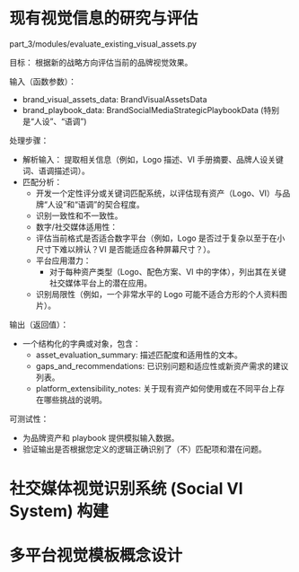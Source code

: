 
# 现有视觉信息的研究与评估
part_3/modules/evaluate_existing_visual_assets.py

目标： 根据新的战略方向评估当前的品牌视觉效果。

输入（函数参数）：
- brand_visual_assets_data: BrandVisualAssetsData
- brand_playbook_data: BrandSocialMediaStrategicPlaybookData (特别是“人设”、“语调”)

处理步骤：
- 解析输入： 提取相关信息（例如，Logo 描述、VI 手册摘要、品牌人设关键词、语调描述词）。
- 匹配分析：
  - 开发一个定性评分或关键词匹配系统，以评估现有资产（Logo、VI）与品牌“人设”和“语调”的契合程度。
  - 识别一致性和不一致性。
  - 数字/社交媒体适用性：
  - 评估当前格式是否适合数字平台（例如，Logo 是否过于复杂以至于在小尺寸下难以辨认？VI 是否能适应各种屏幕尺寸？）。
  - 平台应用潜力：
    - 对于每种资产类型（Logo、配色方案、VI 中的字体），列出其在关键社交媒体平台上的潜在应用。
  - 识别局限性（例如，一个非常水平的 Logo 可能不适合方形的个人资料图片）。

输出（返回值）：
- 一个结构化的字典或对象，包含：
  - asset_evaluation_summary: 描述匹配度和适用性的文本。
  - gaps_and_recommendations: 已识别问题和适应性或新资产需求的建议列表。
  - platform_extensibility_notes: 关于现有资产如何使用或在不同平台上存在哪些挑战的说明。


可测试性：
- 为品牌资产和 playbook 提供模拟输入数据。
- 验证输出是否根据您定义的逻辑正确识别了（不）匹配项和潜在问题。

# 社交媒体视觉识别系统 (Social VI System) 构建

# 多平台视觉模板概念设计

# 


